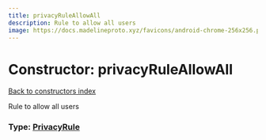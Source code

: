```yaml
---
title: privacyRuleAllowAll
description: Rule to allow all users
image: https://docs.madelineproto.xyz/favicons/android-chrome-256x256.png
---
```

# Constructor: privacyRuleAllowAll  
[Back to constructors index](index.md)



Rule to allow all users




### Type: [PrivacyRule](../types/PrivacyRule.md)


